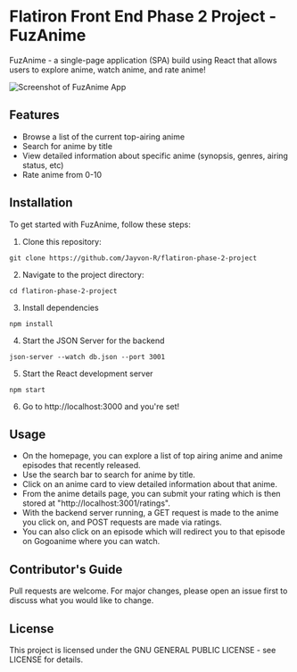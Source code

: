 # Flatiron Front End Phase 2 Project - FuzAnime

FuzAnime - a single-page application (SPA) build using React that allows users to explore anime, watch anime, and rate anime!

![Screenshot of FuzAnime App](https://github.com/Jayvon-R/flatiron-phase-2-project/blob/main/Screenshot%202023-10-08%20180723.png?raw=true)

## Features

- Browse a list of the current top-airing anime
- Search for anime by title
- View detailed information about specific anime (synopsis, genres, airing status, etc)
- Rate anime from 0-10

## Installation

To get started with FuzAnime, follow these steps:

1. Clone this repository:

```shell
git clone https://github.com/Jayvon-R/flatiron-phase-2-project
```

2. Navigate to the project directory:

```shell
cd flatiron-phase-2-project
```

3. Install dependencies

```shell
npm install
```

4. Start the JSON Server for the backend

```shell
json-server --watch db.json --port 3001
```

5. Start the React development server

```
npm start
```

6. Go to http://localhost:3000 and you're set!

## Usage

- On the homepage, you can explore a list of top airing anime and anime episodes that recently released.
- Use the search bar to search for anime by title.
- Click on an anime card to view detailed information about that anime.
- From the anime details page, you can submit your rating which is then stored at "http://localhost:3001/ratings".
- With the backend server running, a GET request is made to the anime you click on, and POST requests are made via ratings. 
- You can also click on an episode which will redirect you to that episode on Gogoanime where you can watch.

## Contributor's Guide

Pull requests are welcome. For major changes, please open an issue first to discuss what you would like to change.

## License

This project is licensed under the GNU GENERAL PUBLIC LICENSE - see LICENSE for details.




